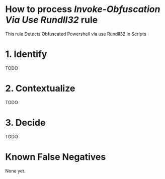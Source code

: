 # How to process *Invoke-Obfuscation Via Use Rundll32* rule
This rule Detects Obfuscated Powershell via use Rundll32 in Scripts

# 1. Identify
TODO

# 2. Contextualize
TODO

# 3. Decide
TODO

# Known False Negatives
None yet.
